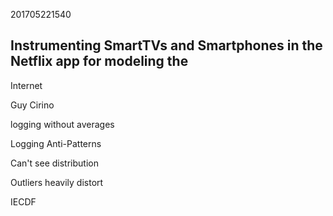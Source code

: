 201705221540

## Instrumenting SmartTVs and Smartphones in the Netflix app for modeling the
Internet

Guy Cirino

logging without averages

Logging Anti-Patterns

Can't see distribution

Outliers heavily distort

IECDF
